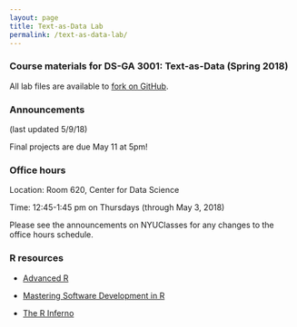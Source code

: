 ```yaml
---
layout: page
title: Text-as-Data Lab
permalink: /text-as-data-lab/
---
```


### Course materials for DS-GA 3001: Text-as-Data (Spring 2018)

All lab files are available to <a href="https://github.com/leslie-huang/Text-as-Data-Lab-Spr2018">fork on GitHub</a>.

### Announcements

(last updated 5/9/18)

Final projects are due May 11 at 5pm!

### Office hours

Location: Room 620, Center for Data Science

Time: 12:45-1:45 pm on Thursdays (through May 3, 2018)

Please see the announcements on NYUClasses for any changes to the office hours schedule.

### R resources

- <a href="http://adv-r.had.co.nz/">Advanced R</a>

- <a href="https://bookdown.org/rdpeng/RProgDA/">Mastering Software Development in R</a>

- <a href="http://www.burns-stat.com/pages/Tutor/R_inferno.pdf">The R Inferno</a>
